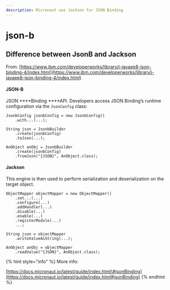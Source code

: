 ```yaml
---
description: Micronaut use Jackson for JSON Binding
---
```


# json-b

## Difference between JsonB and Jackson

From: [https://www.ibm.com/developerworks/library/j-javaee8-json-binding-4/index.html](https://www.ibm.com/developerworks/library/j-javaee8-json-binding-4/index.html)

#### JSON-B <a id="N100A8"></a>

JSON ****Binding ****API. Developers access JSON Binding’s runtime configuration via the `JsonConfig` class:

```
JsonbConfig jsonbConfig = new JsonbConfig()
    .with...(...);
 
String json = JsonbBuilder
    .create(jsonbConfig)
    .toJson(...);
 
AnObject anObj = JsonbBuilder
    .create(jsonbConfig)
    .fromJson("{JSON}", AnObject.class);
```

#### Jackson <a id="N100CB"></a>

 This engine is then used to perform serialization and deserialization on the target object.

```text
ObjectMapper objectMapper = new ObjectMapper()
    .set...(...)
    .configure(...)
    .addHandler(...)
    .disable(...)
    .enable(...)
    .registerModule(...)
    ...;
 
String json = objectMapper
    .writeValueAsString(...);
 
AnObject anObj = objectMapper
    .readValue("{JSON}", AnObject.class);
```

{% hint style="info" %}
 More info:

[https://docs.micronaut.io/latest/guide/index.html\#jsonBinding](https://docs.micronaut.io/latest/guide/index.html#jsonBinding)
{% endhint %}

